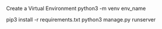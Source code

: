 Create a Virtual Environment
python3 -m venv env_name

pip3 install -r requirements.txt
python3 manage.py runserver
